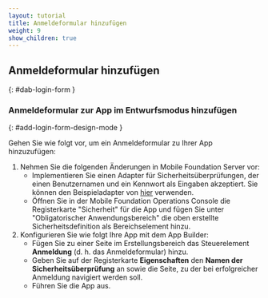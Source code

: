 ```yaml
---
layout: tutorial
title: Anmeldeformular hinzufügen
weight: 9
show_children: true
---
```

<!-- NLS_CHARSET=UTF-8 -->
## Anmeldeformular hinzufügen
{: #dab-login-form }

### Anmeldeformular zur App im Entwurfsmodus hinzufügen
{: #add-login-form-design-mode }

Gehen Sie wie folgt vor, um ein Anmeldeformular zu Ihrer App hinzuzufügen:

1. Nehmen Sie die folgenden Änderungen in Mobile Foundation Server vor:
    * Implementieren Sie einen Adapter für Sicherheitsüberprüfungen, der einen Benutzernamen und ein Kennwort als Eingaben akzeptiert. Sie können den Beispieladapter von [hier](https://github.com/MobileFirst-Platform-Developer-Center/SecurityCheckAdapters/tree/release80) verwenden.
    * Öffnen Sie in der Mobile Foundation Operations Console die Registerkarte "Sicherheit" für die App und fügen Sie unter "Obligatorischer Anwendungsbereich" die oben erstellte Sicherheitsdefinition als Bereichselement hinzu.
2. Konfigurieren Sie wie folgt Ihre App mit dem App Builder:
    * Fügen Sie zu einer Seite im Erstellungsbereich das Steuerelement **Anmeldung** (d. h. das Anmeldeformular) hinzu.
    * Geben Sie auf der Registerkarte **Eigenschaften** den **Namen der Sicherheitsüberprüfung** an sowie die Seite, zu der bei erfolgreicher Anmeldung navigiert werden soll.
    * Führen Sie die App aus.
